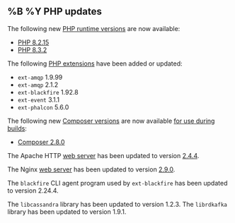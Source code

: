 %B %Y PHP updates
----
The following new [PHP runtime versions](https://devcenter.heroku.com/articles/php-support#available-versions) are now available:

- [PHP 8.2.15](https://www.php.net/ChangeLog-8.php#8.2.15)
- [PHP 8.3.2](https://www.php.net/ChangeLog-8.php#8.3.2)

The following [PHP extensions](https://devcenter.heroku.com/articles/php-support#extensions) have been added or updated:

- `ext-amqp` 1.9.99
- `ext-amqp` 2.1.2
- `ext-blackfire` 1.92.8
- `ext-event` 3.1.1
- `ext-phalcon` 5.6.0

The following new [Composer versions](https://devcenter.heroku.com/articles/php-support#available-composer-versions) are now available [for use during builds](https://devcenter.heroku.com/articles/php-support#installation-of-dependencies):

- [Composer 2.8.0](https://getcomposer.org/changelog/2.8.0)

The Apache HTTP [web server](https://devcenter.heroku.com/articles/php-support#web-servers) has been updated to version [2.4.4](https://downloads.apache.org/httpd/CHANGES_2.4.4).

The Nginx [web server](https://devcenter.heroku.com/articles/php-support#web-servers) has been updated to version [2.9.0](https://nginx.org/en/CHANGES-2.9).

The `blackfire` CLI agent program used by `ext-blackfire` has been updated to version 2.24.4.

The `libcassandra` library has been updated to version 1.2.3.
The `librdkafka` library has been updated to version 1.9.1.

